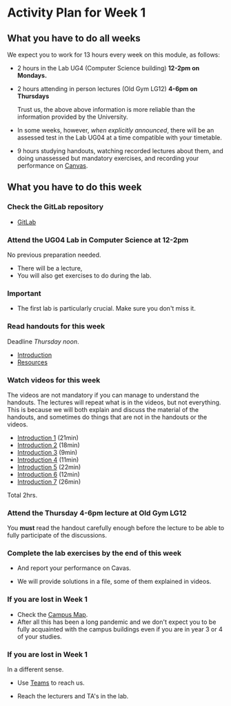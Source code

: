 # Activity Plan for Week 1

## What you have to do all weeks

We expect you to work for 13 hours every week on this module, as follows:

 * 2 hours in the Lab UG4 (Computer Science building) **12-2pm on Mondays.**

 * 2 hours attending in person lectures (Old Gym LG12) **4-6pm on Thursdays**

   Trust us, the above above information is more reliable than the
   information provided by the University.

 * In some weeks, however, *when explicitly announced*, there will be an assessed test in the Lab UG04 at a time compatible with your timetable.

 * 9 hours studying handouts, watching recorded lectures about them, and doing unassessed but mandatory exercises, and recording your performance on [Canvas](https://canvas.bham.ac.uk/courses/56295).

## What you have to do this week

### Check the GitLab repository

 * [GitLab](https://git.cs.bham.ac.uk/mhe/afp-learning/-/tree/main)

### Attend the UG04 Lab in Computer Science at 12-2pm

No previous preparation needed.

 * There will be a lecture,
 * You will also get exercises to do during the lab.

### Important

 * The first lab is particularly crucial. Make sure you don't miss it.

### Read handouts for this week

Deadline *Thursday noon*.

 * [Introduction](/LectureNotes/files/introduction.lagda.md)
 * [Resources](/LectureNotes/files/resources.md)

### Watch videos for this week

The videos are not mandatory if you can manage to understand the handouts.
The lectures will repeat what is in the videos, but not everything. This is because we will both explain and discuss the material of the handouts, and sometimes do things that are not in the handouts or the videos.

 * [Introduction 1](https://bham.cloud.panopto.eu/Panopto/Pages/Viewer.aspx?id=863d96f5-cd50-4d41-8dfe-ae2901381768) (21min)
 * [Introduction 2](https://bham.cloud.panopto.eu/Panopto/Pages/Viewer.aspx?id=e0f0c63d-cdad-4b2b-a721-ae290138176b) (18min)
 * [Introduction 3](https://bham.cloud.panopto.eu/Panopto/Pages/Viewer.aspx?id=e5976372-898a-4c27-8a22-ae290138177b) (9min)
 * [Introduction 4](https://bham.cloud.panopto.eu/Panopto/Pages/Viewer.aspx?id=a375ddf2-de8a-4b79-9b18-ae290138177b) (11min)
 * [Introduction 5](https://bham.cloud.panopto.eu/Panopto/Pages/Viewer.aspx?id=2d9df2eb-ba86-4abf-8492-ae2901383764) (22min)
 * [Introduction 6](https://bham.cloud.panopto.eu/Panopto/Pages/Viewer.aspx?id=86c95950-2afb-479b-8980-ae2901384576) (12min)
 * [Introduction 7](https://bham.cloud.panopto.eu/Panopto/Pages/Viewer.aspx?id=b221e56c-aeb7-4ea0-878f-ae290138551e) (26min)

Total 2hrs.

### Attend the Thursday 4-6pm lecture at Old Gym LG12

You **must** read the handout carefully enough before the lecture to be able to fully participate of the discussions.

### Complete the lab exercises by the end of this week

 * And report your performance on Cavas.

 * We will provide solutions in a file, some of them explained in videos.

### If you are lost in Week 1

 * Check the [Campus Map](https://www.birmingham.ac.uk/contact/directions/index.aspx).
 * After all this has been a long pandemic and we don't expect you to be fully acquainted with the campus buildings even if you are in year 3 or 4 of your studies.

### If you are lost in Week 1

In a different sense.

 * Use [Teams](https://teams.microsoft.com/l/team/19%3aR61tJG-pMjV401vTB2LyPJrPPpwhLzKQb2XbdwC9R5s1%40thread.tacv2/conversations?groupId=61980408-0833-4885-91fa-2ecde6c7c03f&tenantId=b024cacf-dede-4241-a15c-3c97d553e9f3) to reach us.

 * Reach the lecturers and TA's in the lab.
